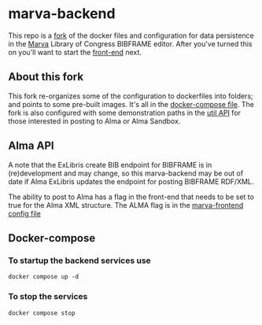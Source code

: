 # marva-backend
This repo is a [fork](https://github.com/lcnetdev/marva-backend) of the docker files and configuration for data persistence in the [Marva](https://bibframe.org/) Library of Congress BIBFRAME editor. After you've turned this on you'll want to start the [front-end](https://github.com/jimfhahn/marva-frontend/) next.

## About this fork
This fork re-organizes some of the configuration to dockerfiles into folders; and points to some pre-built images. It's all in the [docker-compose file](https://github.com/jimfhahn/marva-backend/blob/master/docker-compose.yml).
The fork is also configured with some demonstration paths in the [util API](https://github.com/jimfhahn/marva-backend/blob/master/util-service/server.js) for those interested in posting to Alma or Alma Sandbox. 
## Alma API
A note that the ExLibris create BIB endpoint for BIBFRAME is in (re)development and may change, so this marva-backend may be out of date if Alma ExLibris updates the endpoint for posting BIBFRAME RDF/XML.

The ability to post to Alma has a flag in the front-end that needs to be set to true for the Alma XML structure. The ALMA flag is in the [marva-frontend config file](https://github.com/jimfhahn/marva-frontend/blob/master/src/lib/config.js#L106)


## Docker-compose

### To startup the backend services use 
`docker compose up -d`

### To stop the services 
`docker compose stop`
